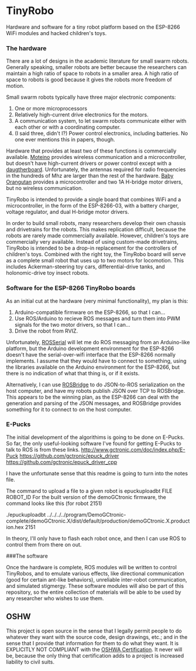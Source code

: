 # TinyRobo
Hardware and software for a tiny robot platform based on the ESP-8266 WiFi modules and hacked children's toys. 

### The hardware
There are a lot of designs in the academic literature for small swarm robots. 
Generally speaking, smaller robots are better because the researchers can maintain a high ratio of space to robots in a smaller area. 
A high ratio of space to robots is good because it gives the robots more freedom of motion. 

Small swarm robots typically have three major electronic components:

1. One or more microprocessors
2. Relatively high-current drive electronics for the motors.
3. A communication system, to let swarm robots communicate either with each other or with a coordinating computer. 
4. (I said three, didn't I?) Power control electronics, including batteries. No one ever mentions this in papers, though. 

Hardware that provides at least two of these functions is commercially available. 
[Moteino](http://lowpowerlab.com/moteino/) provides wireless communication and a microcontroller, but doesn't have high-current drivers or power control except with a [daugtherboard](https://lowpowerlab.com/shop/powershield). Unfortunately, the antennas required for radio frequencies in the hundreds of Mhz are larger than the rest of the hardware. 
[Baby Orangutan](https://www.pololu.com/product/1220/specs) provides a microcontroller and two 1A H-bridge motor drivers, but no wireless communication. 

TinyRobo is intended to provide a single board that combines WiFi and a microcontroller, in the form of the ESP-8266-03, with a battery charger, voltage regulator, and dual H-bridge motor drivers.

In order to build small robots, many researchers develop their own chassis and drivetrains for the robots. 
This makes replication difficult, because the robots are rarely made commercially available. 
However, children's toys are commercially very available. 
Instead of using custom-made drivetrains, TinyRobo is intended to be a drop-in replacement for the controllers of children's toys. 
Combined with the right toy, the TinyRobo board will serve as a complete small robot that uses up to two motors for locomotion. This includes Ackerman-steering toy cars, differential-drive tanks, and holonomic-drive toy insect robots.

### Software for the ESP-8266 TinyRobo boards

As an initial cut at the hardware (very minimal functionality), my plan is this:

1. Arduino-compatible firmware on the ESP-8266, so that I can...
2. Use ROS/Arduino to recieve ROS messages and turn them into PWM signals for the two motor drivers, so that I can...
3. Drive the robot from RVIZ. 

Unfortunately, [ROSSerial](http://wiki.ros.org/rosserial_arduino/Tutorials) will let me do ROS messaging from an Arduino-like platform, but the Arduino development environment for the ESP-8266 doesn't have the serial-over-wifi interface that the ESP-8266 normally implements.
I assume that they would have to connect to something, using the libraries available on the Arduino environment for the ESP-8266, but there is no indication of what that thing is, or if it exists. 

Alternatively, I can use [ROSBridge](http://wiki.ros.org/rosbridge_suite) to do JSON-to-ROS serialization on the host computer, and have my robots publish JSON over TCP to ROSBridge.
This appears to be the winning plan, as the ESP-8266 can deal with the generation and parsing of the JSON messages, and ROSBridge provides something for it to connect to on the host computer. 

### E-Pucks

The initial development of the algorithims is going to be done on E-Pucks. 
So far, the only useful-looking software I've found for getting E-Pucks to talk to ROS is from these links. 
http://www.gctronic.com/doc/index.php/E-Puck
https://github.com/gctronic/epuck_driver
https://github.com/gctronic/epuck_driver_cpp

I have the unfortunate sense that this readme is going to turn into the notes file. 

The command to upload a file to a given robot is 
epuckuploadbt FILE ROBOT_ID
For the built version of the demoGCtronic firmware, the command looks like this (for robot 2151)

 ./epuckuploadbt ../../../../program/DemoGCtronic-complete/demoGCtronic.X/dist/default/production/demoGCtronic.X.production.hex 2151

In theory, I'll only have to flash each robot once, and then I can use ROS to control them from there on out. 

###The software

Once the hardware is complete, ROS modules will be written to control TinyRobos, and to emulate various effects, like directional communication (good for certain ant-like behaviors), unreliable inter-robot communication, and simulated stigmergy. 
These software modules will also be part of this repository, so the entire collection of materials will be able to be used by any researcher who wishes to use them. 

## OSHW
This project is open source in the sense that I legally permit people to do whatever they want with the source code, design drawings, etc.; and in the sense that I provide that information for them to do what they want. 
It is EXPLICITLY NOT COMPLIANT with the [OSHWA Certification](www.oshwa.org/2015/09/19/open-source-hardware-certification-version-1/). 
It never will be, because the only thing that certification adds to a project is increased liability to civil suits. 
